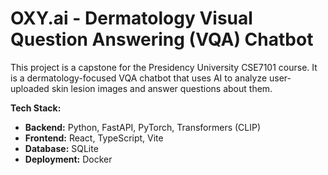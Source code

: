 # OXY.ai - Dermatology Visual Question Answering (VQA) Chatbot

This project is a capstone for the Presidency University CSE7101 course. It is a dermatology-focused VQA chatbot that uses AI to analyze user-uploaded skin lesion images and answer questions about them.

**Tech Stack:**
- **Backend:** Python, FastAPI, PyTorch, Transformers (CLIP)
- **Frontend:** React, TypeScript, Vite
- **Database:** SQLite
- **Deployment:** Docker
